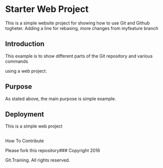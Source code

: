 # Starter Web Project

This is a simple website project
for showing how to use Git and Github togheter. Adding a line for rebasing, more changes from myfeature branch


## Introduction


This example is to show different
parts
 of the Git repository and various commands

using a web project.




## Purpose


As stated above, the main purpose is simple example.


## Deployment


This is a simple web project


##
 How To Contribute



 Please fork this repository### Copyright 2016 


Git.Training. All rights reserved.